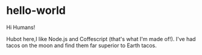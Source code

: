 # hello-world

Hi Humans!

Hubot here,I like Node.js and Coffescript (that's what I'm made of!).
I've had tacos on the moon and find them far superior to Earth tacos.
